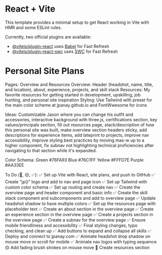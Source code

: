 # React + Vite

This template provides a minimal setup to get React working in Vite with HMR and some ESLint rules.

Currently, two official plugins are available:

- [@vitejs/plugin-react](https://github.com/vitejs/vite-plugin-react/blob/main/packages/plugin-react/README.md) uses [Babel](https://babeljs.io/) for Fast Refresh
- [@vitejs/plugin-react-swc](https://github.com/vitejs/vite-plugin-react-swc) uses [SWC](https://swc.rs/) for Fast Refresh

# Personal Site Plans

Pages: Overview and Resources
Overview: Header (headshot, name, title, and location), about, experience, projects, and skill stack
Resources: My favorite resources for getting started in development, upskilling, job hunting, and personal site inspiration
Styling: Use Tailwind with preset for the main color scheme at jpanay.github.io and FontWwesome for icons

Ideas: Customizable Jason where you can change his outfit and accessories, interactive background with three.js, certifications section, key values/principals section, fill out resources page, stack/description of how this personal site was built, make overview section headers sticky, add descriptions for experience items, add lateprint to projects, improve nav accessibility, improve styling best practices by moving max-w up to a higher component, fix subnav not highlighting technical proficiencies after navigating to that section while it's expanded.

Color Schema:
Green #76FA93
Blue #76C1FF
Yellow #FFFD7E
Purple #AA33EE

To Do (🔴, 🟡, ✅):
✅ Set up Vite with React, site plans, and push to GitHub
✅ Create "jp()" logo and add to nav and page icon
✅ Set up Tailwind with custom color schema
✅ Set up routing and create nav
✅ Create the overview page and header component and basic info
✅ Create the skill stack component and subcomponents and add to overview page
✅ Update headshot shadow to have multiple colors
✅ Set up the resources page with placeholder text
✅ Create an about section in the overview page
✅ Create an experience section in the overview page
✅ Create a projects section in the overview page
✅ Create a subnav for the overview page
✅ Ensure mobile friendliness and accessibility
✅ Final styling changes, typo checking, and clean up
✅ Add buttons to expand and collapse all skills
✅ Deploy and connect to jpanay.com
✅ Animate headshot drop shadow on mouse move or scroll for mobile
✅ Animate nav logos with typing sequence
🟡 Add fading brush strokes on mouse move
🔴 Create resources section
